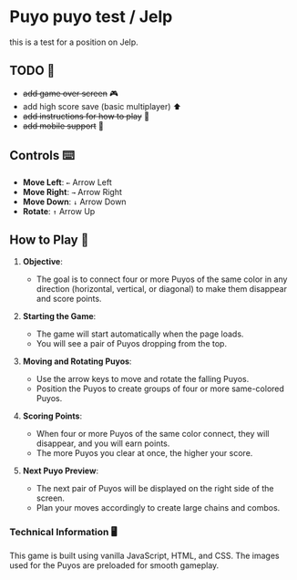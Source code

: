 # Puyo puyo test / Jelp
this is a test for a position on Jelp.

## TODO 📝
- ~~add game over screen~~ 🎮
- add high score save (basic multiplayer) ⬆️
- ~~add instructions for how to play~~ 📖
- ~~add mobile support~~ 📱

## Controls ⌨️

- **Move Left**: `←` Arrow Left
- **Move Right**: `→` Arrow Right
- **Move Down**: `↓` Arrow Down
- **Rotate**: `↑` Arrow Up

## How to Play 📜

1. **Objective**: 
   - The goal is to connect four or more Puyos of the same color in any direction (horizontal, vertical, or diagonal) to make them disappear and score points.

2. **Starting the Game**:
   - The game will start automatically when the page loads.
   - You will see a pair of Puyos dropping from the top.

3. **Moving and Rotating Puyos**:
   - Use the arrow keys to move and rotate the falling Puyos.
   - Position the Puyos to create groups of four or more same-colored Puyos.

4. **Scoring Points**:
   - When four or more Puyos of the same color connect, they will disappear, and you will earn points.
   - The more Puyos you clear at once, the higher your score.

5. **Next Puyo Preview**:
   - The next pair of Puyos will be displayed on the right side of the screen.
   - Plan your moves accordingly to create large chains and combos.


### Technical Information 🖥️

This game is built using vanilla JavaScript, HTML, and CSS. The images used for the Puyos are preloaded for smooth gameplay.

